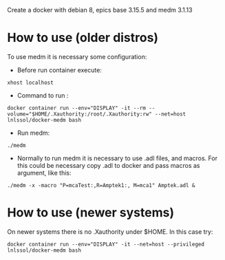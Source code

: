 Create a docker with debian 8, epics base 3.15.5 and medm 3.1.13

# How to use (older distros)

To use medm it is necessary some configuration:

* Before run container execute:

`xhost localhost`

* Command to run :

`docker container run --env="DISPLAY" -it --rm --volume="$HOME/.Xauthority:/root/.Xauthority:rw" --net=host lnlssol/docker-medm bash`

* Run medm:

`./medm`

* Normally to run medm it is necessary to use .adl files, and macros. For this could be necessary copy .adl to docker and pass macros as argument, like this:

`./medm -x -macro "P=mcaTest:,R=Amptek1:, M=mca1" Amptek.adl & `

# How to use (newer systems)

On newer systems there is no .Xauthority under $HOME. In this case try:

`docker container run --env="DISPLAY" -it --net=host --privileged lnlssol/docker-medm bash`

